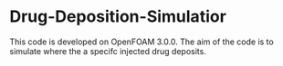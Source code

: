 # Drug-Deposition-Simulatior
This code is developed on OpenFOAM 3.0.0. The aim of the code is to simulate where the a specifc injected drug deposits.
